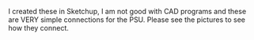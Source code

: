 I created these in Sketchup, I am not good with CAD programs and these are VERY simple connections for the PSU. Please see the pictures to see how they connect.